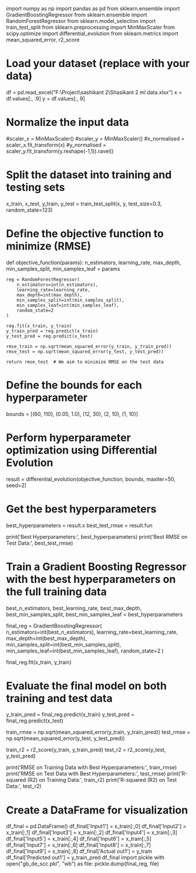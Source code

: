 import numpy as np
import pandas as pd
from sklearn.ensemble import GradientBoostingRegressor
from sklearn.ensemble import RandomForestRegressor
from sklearn.model_selection import train_test_split
from sklearn.preprocessing import MinMaxScaler
from scipy.optimize import differential_evolution
from sklearn.metrics import mean_squared_error, r2_score

# Load your dataset (replace with your data)
df = pd.read_excel("F:\Project\sashikant 2\Shasikant 2 ml data.xlsx")
x = df.values[:, :9]
y = df.values[:, 9]

# Normalize the input data
#scaler_x = MinMaxScaler()
#scaler_y = MinMaxScaler()
#x_normalised = scaler_x.fit_transform(x)
#y_normalised = scaler_y.fit_transform(y.reshape(-1,1)).ravel()

# Split the dataset into training and testing sets
x_train, x_test, y_train, y_test = train_test_split(x, y, test_size=0.3, random_state=123)

# Define the objective function to minimize (RMSE)
def objective_function(params):
    n_estimators, learning_rate, max_depth, min_samples_split, min_samples_leaf = params
    
    reg = RandomForestRegressor(
        n_estimators=int(n_estimators),
        learning_rate=learning_rate,
        max_depth=int(max_depth),
        min_samples_split=int(min_samples_split),
        min_samples_leaf=int(min_samples_leaf),
        random_state=2
    )
    
    reg.fit(x_train, y_train)
    y_train_pred = reg.predict(x_train)
    y_test_pred = reg.predict(x_test)
    
    rmse_train = np.sqrt(mean_squared_error(y_train, y_train_pred))
    rmse_test = np.sqrt(mean_squared_error(y_test, y_test_pred))
    
    return rmse_test  # We aim to minimize RMSE on the test data

# Define the bounds for each hyperparameter
bounds = [(60, 110), (0.05, 1.0), (12, 30), (2, 10), (1, 10)]

# Perform hyperparameter optimization using Differential Evolution
result = differential_evolution(objective_function, bounds, maxiter=50, seed=2)

# Get the best hyperparameters
best_hyperparameters = result.x
best_test_rmse = result.fun

print('Best Hyperparameters:', best_hyperparameters)
print('Best RMSE on Test Data:', best_test_rmse)

# Train a Gradient Boosting Regressor with the best hyperparameters on the full training data
best_n_estimators, best_learning_rate, best_max_depth, best_min_samples_split, best_min_samples_leaf = best_hyperparameters

final_reg = GradientBoostingRegressor(
    n_estimators=int(best_n_estimators),
    learning_rate=best_learning_rate,
    max_depth=int(best_max_depth),
    min_samples_split=int(best_min_samples_split),
    min_samples_leaf=int(best_min_samples_leaf),
    random_state=2
)

final_reg.fit(x_train, y_train)

# Evaluate the final model on both training and test data
y_train_pred = final_reg.predict(x_train)
y_test_pred = final_reg.predict(x_test)

train_rmse = np.sqrt(mean_squared_error(y_train, y_train_pred))
test_rmse = np.sqrt(mean_squared_error(y_test, y_test_pred))

train_r2 = r2_score(y_train, y_train_pred)
test_r2 = r2_score(y_test, y_test_pred)

print('RMSE on Training Data with Best Hyperparameters:', train_rmse)
print('RMSE on Test Data with Best Hyperparameters:', test_rmse)
print('R-squared (R2) on Training Data:', train_r2)
print('R-squared (R2) on Test Data:', test_r2)
# Create a DataFrame for visualization
df_final = pd.DataFrame()
df_final['Input1'] = x_train[:,0]
df_final['Input2'] = x_train[:,1]
df_final['Input3'] = x_train[:,2]
df_final['Input4'] = x_train[:,3]
df_final['Input5'] = x_train[:,4]
df_final['Input6'] = x_train[:,5]
df_final['Input7'] = x_train[:,6]
df_final['Input8'] = x_train[:,7]
df_final['Input9'] = x_train[:,8]
df_final['Actual out1'] = y_train
df_final['Predicted out1'] = y_train_pred
df_final
import pickle
with open("gb_de_scc.pkl", "wb") as file:
    pickle.dump(final_reg, file)
